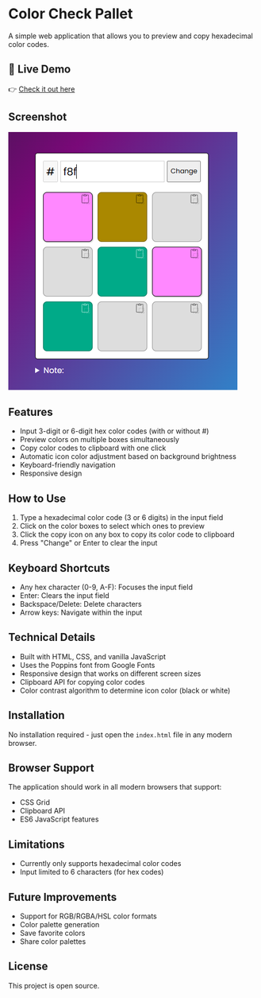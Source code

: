 # Color Check Pallet

A simple web application that allows you to preview and copy hexadecimal color codes.

## 🔗 Live Demo

👉 [Check it out here]()

## Screenshot

![Color Check Pallet Screenshot](image.png)

## Features

- Input 3-digit or 6-digit hex color codes (with or without #)
- Preview colors on multiple boxes simultaneously
- Copy color codes to clipboard with one click
- Automatic icon color adjustment based on background brightness
- Keyboard-friendly navigation
- Responsive design

## How to Use

1. Type a hexadecimal color code (3 or 6 digits) in the input field
2. Click on the color boxes to select which ones to preview
3. Click the copy icon on any box to copy its color code to clipboard
4. Press "Change" or Enter to clear the input

## Keyboard Shortcuts

- Any hex character (0-9, A-F): Focuses the input field
- Enter: Clears the input field
- Backspace/Delete: Delete characters
- Arrow keys: Navigate within the input

## Technical Details

- Built with HTML, CSS, and vanilla JavaScript
- Uses the Poppins font from Google Fonts
- Responsive design that works on different screen sizes
- Clipboard API for copying color codes
- Color contrast algorithm to determine icon color (black or white)

## Installation

No installation required - just open the `index.html` file in any modern browser.

## Browser Support

The application should work in all modern browsers that support:

- CSS Grid
- Clipboard API
- ES6 JavaScript features

## Limitations

- Currently only supports hexadecimal color codes
- Input limited to 6 characters (for hex codes)

## Future Improvements

- Support for RGB/RGBA/HSL color formats
- Color palette generation
- Save favorite colors
- Share color palettes

## License

This project is open source.
